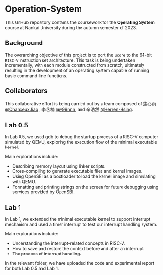# Operation-System
This GitHub repository contains the coursework for the **Operating System** course at Nankai University during the autumn semester of 2023. 

## Background
The overarching objective of this project is to port the `ucore`  to the 64-bit `RISC-V` instruction set architecture. This task is being undertaken incrementally, with each module constructed from scratch, ultimately resulting in the development of an operating system capable of running basic command-line functions. 
## Collaborators
This collaborative effort is being carried out by a team composed of 焦心雨 [@ChanceuxJiao](https://github.com/ChanceuxJiao) , 李艺楠 [@y99nnn](https://github.com/y99nnn), and 辛浩然 [@Herren-Hsing](https://github.com/Herren-Hsing).

## Lab 0.5

In Lab 0.5, we used gdb to debug the startup process of a RISC-V computer simulated by QEMU, exploring the execution flow of the minimal executable kernel.

Main explorations include: 

- Describing memory layout using linker scripts.
- Cross-compiling to generate executable files and kernel images.
- Using OpenSBI as a bootloader to load the kernel image and simulating with QEMU. 
- Formatting and printing strings on the screen for future debugging using services provided by OpenSBI.

## Lab 1

In Lab 1, we extended the minimal executable kernel to support interrupt mechanism and used a timer interrupt to test our interrupt handling system.

Main explorations include: 

- Understanding the interrupt-related concepts in RISC-V. 
- How to save and restore the context before and after an interrupt. 
- The process of interrupt handling.

In the relevant folder, we have uploaded the code and experimental report for both Lab 0.5 and Lab 1.
